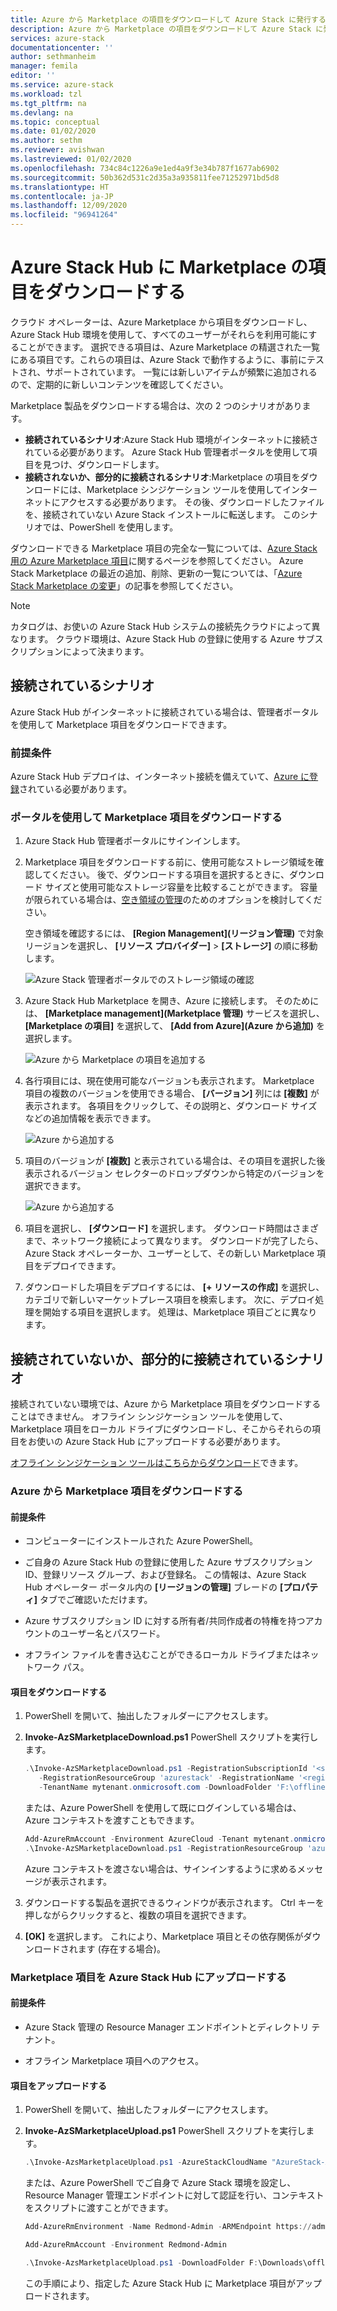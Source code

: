 ```yaml
---
title: Azure から Marketplace の項目をダウンロードして Azure Stack に発行する | Microsoft Docs
description: Azure から Marketplace の項目をダウンロードして Azure Stack に発行する方法について説明します。
services: azure-stack
documentationcenter: ''
author: sethmanheim
manager: femila
editor: ''
ms.service: azure-stack
ms.workload: tzl
ms.tgt_pltfrm: na
ms.devlang: na
ms.topic: conceptual
ms.date: 01/02/2020
ms.author: sethm
ms.reviewer: avishwan
ms.lastreviewed: 01/02/2020
ms.openlocfilehash: 734c84c1226a9e1ed4a9f3e34b787f1677ab6902
ms.sourcegitcommit: 50b362d531c2d35a3a935811fee71252971bd5d8
ms.translationtype: HT
ms.contentlocale: ja-JP
ms.lasthandoff: 12/09/2020
ms.locfileid: "96941264"
---
```

# <a name="download-marketplace-items-to-azure-stack-hub"></a>Azure Stack Hub に Marketplace の項目をダウンロードする 

クラウド オペレーターは、Azure Marketplace から項目をダウンロードし、Azure Stack Hub 環境を使用して、すべてのユーザーがそれらを利用可能にすることができます。 選択できる項目は、Azure Marketplace の精選された一覧にある項目です。これらの項目は、Azure Stack で動作するように、事前にテストされ、サポートされています。 一覧には新しいアイテムが頻繁に追加されるので、定期的に新しいコンテンツを確認してください。

Marketplace 製品をダウンロードする場合は、次の 2 つのシナリオがあります。

- **接続されているシナリオ**:Azure Stack Hub 環境がインターネットに接続されている必要があります。 Azure Stack Hub 管理者ポータルを使用して項目を見つけ、ダウンロードします。
- **接続されないか、部分的に接続されるシナリオ**:Marketplace の項目をダウンロードには、Marketplace シンジケーション ツールを使用してインターネットにアクセスする必要があります。 その後、ダウンロードしたファイルを、接続されていない Azure Stack インストールに転送します。 このシナリオでは、PowerShell を使用します。

ダウンロードできる Marketplace 項目の完全な一覧については、[Azure Stack 用の Azure Marketplace 項目](../../operator/azure-stack-marketplace-azure-items.md)に関するページを参照してください。 Azure Stack Marketplace の最近の追加、削除、更新の一覧については、「[Azure Stack Marketplace の変更](../../operator/azure-stack-marketplace-changes.md)」の記事を参照してください。

> [!NOTE]
> カタログは、お使いの Azure Stack Hub システムの接続先クラウドによって異なります。 クラウド環境は、Azure Stack Hub の登録に使用する Azure サブスクリプションによって決まります。

## <a name="connected-scenario"></a>接続されているシナリオ

Azure Stack Hub がインターネットに接続されている場合は、管理者ポータルを使用して Marketplace 項目をダウンロードできます。

### <a name="prerequisites"></a>前提条件

Azure Stack Hub デプロイは、インターネット接続を備えていて、[Azure に登録](registration-tzl.md)されている必要があります。

### <a name="use-the-portal-to-download-marketplace-items"></a>ポータルを使用して Marketplace 項目をダウンロードする

1. Azure Stack Hub 管理者ポータルにサインインします。

2. Marketplace 項目をダウンロードする前に、使用可能なストレージ領域を確認してください。 後で、ダウンロードする項目を選択するときに、ダウンロード サイズと使用可能なストレージ容量を比較することができます。 容量が限られている場合は、[空き領域の管理](../../operator/azure-stack-manage-storage-shares.md#manage-available-space)のためのオプションを検討してください。

   空き領域を確認するには、 **[Region Management]\(リージョン管理\)** で対象リージョンを選択し、 **[リソース プロバイダー]**  >  **[ストレージ]** の順に移動します。

   ![Azure Stack 管理者ポータルでのストレージ領域の確認](media/azure-stack-download-azure-marketplace-item-tzl/storage.png)

3. Azure Stack Hub Marketplace を開き、Azure に接続します。 そのためには、 **[Marketplace management]\(Marketplace 管理\)** サービスを選択し、 **[Marketplace の項目]** を選択して、 **[Add from Azure]\(Azure から追加\)** を選択します。

   ![Azure から Marketplace の項目を追加する](media/azure-stack-download-azure-marketplace-item-tzl/marketplace.png)

4. 各行項目には、現在使用可能なバージョンも表示されます。 Marketplace 項目の複数のバージョンを使用できる場合、 **[バージョン]** 列には **[複数]** が表示されます。 各項目をクリックして、その説明と、ダウンロード サイズなどの追加情報を表示できます。

   ![Azure から追加する](media/azure-stack-download-azure-marketplace-item-tzl/add-from-azure1.png)

5. 項目のバージョンが **[複数]** と表示されている場合は、その項目を選択した後表示されるバージョン セレクターのドロップダウンから特定のバージョンを選択できます。

   ![Azure から追加する](media/azure-stack-download-azure-marketplace-item-tzl/add-from-azure3.png)

6. 項目を選択し、 **[ダウンロード]** を選択します。 ダウンロード時間はさまざまで、ネットワーク接続によって異なります。 ダウンロードが完了したら、Azure Stack オペレーターか、ユーザーとして、その新しい Marketplace 項目をデプロイできます。

7. ダウンロードした項目をデプロイするには、 **[+ リソースの作成]** を選択し、カテゴリで新しいマーケットプレース項目を検索します。 次に、デプロイ処理を開始する項目を選択します。 処理は、Marketplace 項目ごとに異なります。

## <a name="disconnected-or-a-partially-connected-scenario"></a>接続されていないか、部分的に接続されているシナリオ

接続されていない環境では、Azure から Marketplace 項目をダウンロードすることはできません。 オフライン シンジケーション ツールを使用して、Marketplace 項目をローカル ドライブにダウンロードし、そこからそれらの項目をお使いの Azure Stack Hub にアップロードする必要があります。

[オフライン シンジケーション ツールはこちらからダウンロード](https://aka.ms/azsSyndicationtool)できます。

### <a name="download-marketplace-items-from-azure"></a>Azure から Marketplace 項目をダウンロードする

#### <a name="prerequisites"></a>前提条件

- コンピューターにインストールされた Azure PowerShell。

- ご自身の Azure Stack Hub の登録に使用した Azure サブスクリプション ID、登録リソース グループ、および登録名。 この情報は、Azure Stack Hub オペレーター ポータル内の **[リージョンの管理]** ブレードの **[プロパティ]** タブでご確認いただけます。

- Azure サブスクリプション ID に対する所有者/共同作成者の特権を持つアカウントのユーザー名とパスワード。

- オフライン ファイルを書き込むことができるローカル ドライブまたはネットワーク パス。

#### <a name="download-items"></a>項目をダウンロードする

1. PowerShell を開いて、抽出したフォルダーにアクセスします。

2. **Invoke-AzSMarketplaceDownload.ps1** PowerShell スクリプトを実行します。

    ```powershell
    .\Invoke-AzSMarketplaceDownload.ps1 -RegistrationSubscriptionId '<subscription ID>' ` 
       -RegistrationResourceGroup 'azurestack' -RegistrationName '<registration name>' `
       -TenantName mytenant.onmicrosoft.com -DownloadFolder 'F:\offlineSyndication'
    ```

    または、Azure PowerShell を使用して既にログインしている場合は、Azure コンテキストを渡すこともできます。

    ```powershell
    Add-AzureRmAccount -Environment AzureCloud -Tenant mytenant.onmicrosoft.com 
    .\Invoke-AzSMarketplaceDownload.ps1 -RegistrationResourceGroup 'azurestack' -RegistrationName '<registration name>' -DownloadFolder 'F:\offlineSyndication' -AzureContext $(Get-AzureRMContext)
    ```

    Azure コンテキストを渡さない場合は、サインインするように求めるメッセージが表示されます。

3. ダウンロードする製品を選択できるウィンドウが表示されます。 Ctrl キーを押しながらクリックすると、複数の項目を選択できます。

4. **[OK]** を選択します。 これにより、Marketplace 項目とその依存関係がダウンロードされます (存在する場合)。

### <a name="upload-marketplace-items-to-azure-stack-hub"></a>Marketplace 項目を Azure Stack Hub にアップロードする

#### <a name="prerequisites"></a>前提条件

- Azure Stack 管理の Resource Manager エンドポイントとディレクトリ テナント。

- オフライン Marketplace 項目へのアクセス。

#### <a name="upload-items"></a>項目をアップロードする

1. PowerShell を開いて、抽出したフォルダーにアクセスします。

2. **Invoke-AzSMarketplaceUpload.ps1** PowerShell スクリプトを実行します。

    ```powershell
    .\Invoke-AzsMarketplaceUpload.ps1 -AzureStackCloudName "AzureStack-Admin" -AzureStackAdminARMEndpoint https://adminmanagement.<region>.<fqdn> -TenantName mytenant.onmicrosoft.com -DownloadFolder F:\offlineSyndication
    ```

    または、Azure PowerShell でご自身で Azure Stack 環境を設定し、Resource Manager 管理エンドポイントに対して認証を行い、コンテキストをスクリプトに渡すことができます。

    ```powershell
    Add-AzureRmEnvironment -Name Redmond-Admin -ARMEndpoint https://adminmanagement.redmond.azurestack.corp.microsoft.com

    Add-AzureRmAccount -Environment Redmond-Admin

    .\Invoke-AzsMarketplaceUpload.ps1 -DownloadFolder F:\Downloads\offlining -AzureContext $(Get-AzureRmContext)
    ```

    この手順により、指定した Azure Stack Hub に Marketplace 項目がアップロードされます。
